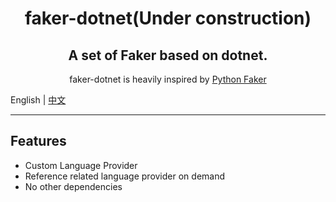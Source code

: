 <h1 align="center">faker-dotnet(Under construction)</h1>
<div align="center">
<h2>A set of Faker based on dotnet.</h2>

faker-dotnet is heavily inspired by <a href="https://github.com/joke2k/faker">Python Faker</a>​
</div>
English | <a href="README.zh-CN.md">中文</a>

---

## Features
 - Custom Language Provider
 - Reference related language provider on demand
 - No other dependencies
